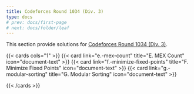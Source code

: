 ```yaml
---
title: Codeforces Round 1034 (Div. 3)
type: docs
# prev: docs/first-page
# next: docs/folder/leaf
---
```


This section provide solutions for [Codeforces Round 1034 (Div. 3)](https://codeforces.com/contest/2123).

{{< cards cols="1" >}}
  {{< card link="e.-mex-count" title="E. MEX Count" icon="document-text" >}}
  {{< card link="f.-minimize-fixed-points" title="F. Minimize Fixed Points" icon="document-text" >}}
  {{< card link="g.-modular-sorting" title="G. Modular Sorting" icon="document-text" >}}
  
{{< /cards >}}
